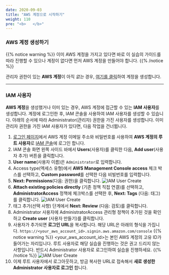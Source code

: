 ```yaml
---
date: 2020-09-03
title: "AWS 계정으로 시작하기"
weight: 110
pre: "<b>   </b>"
---
```


### AWS 계정 생성하기
{{% notice warning %}}
이미 AWS 계정을 가지고 있다면 바로 이 실습의 가이드를 따라 진행할 수 있으나 계정이 없다면 먼저 AWS 계정을 만들어야 합니다.
{{% /notice %}}


관리자 권한이 있는 **AWS 계정**이 아직 _없는_ 경우, [여기를 클릭](https://aws.amazon.com/ko/premiumsupport/knowledge-center/create-and-activate-aws-account/)하여 계정을 생성합니다.


* * *
### IAM 사용자
**AWS 계정**을 생성했거나 이미 있는 경우, AWS 계정에 접근할 수 있는 **IAM 사용자**를 생성합니다. 계정에 로그인한 후, IAM 콘솔을 사용하여 IAM 사용자를 생성할 수 있습니다. 아래의 순서에 따라 Administrator(관리자) 권한을 가진 사용자를 생성합니다. 이미 관리자 권한을 가진 IAM 사용자가 있다면, 다음 작업을 건너뜁니다.
1. [로그인 페이지](https://console.aws.amazon.com/)에서 AWS 계정 이메일 주소와 비밀번호를 사용하여 **AWS 계정의 루트 사용자**로 [IAM 콘솔](https://console.aws.amazon.com/iam/home#/home)에 로그인 합니다.
2. IAM 콘솔 화면 왼쪽 사이드 바에서 **Users**(사용자)를 클릭한 다음, **Add user**(사용자 추가) 버튼을 클릭합니다.
3. **User name**(사용자 이름)은 `Administrator`로 입력합니다.
4. Access type(엑세스 유형)에서 **AWS Management Console access** 체크 박스를 선택하고, **Custom password**를 선택한 다음 비빌번호를 입력합니다.
5.  **Next: Permissions**(다음: 권한)을 클릭합니다.
![IAM User Create](/images/settings/iam_user_create.png)
6.  **Attach existing policies directly** (기존 정책 직접 연결)를 선택하고, **AdministratorAccess** 정책에 체크박스를 선택한 후, **Next: Tags** (다음: 태그)를 클릭합니다.
![IAM User Create](/images/settings/iam_user_create_02.png)
7.  태그 추가(선택 사항) 단계에서 **Next: Review** (다음: 검토)를 클릭합니다.
8.  Administrator 사용자에 AdministratorAccess 관리형 정책이 추가된 것을 확인하고 **Create user** (사용자 만들기)를 클릭합니다.
9.  사용자가 추가되면 **로그인 URL**을 복사합니다. 해당 URL은 아래의 형식을 가집니다.
`https://<your_aws_account_id>.signin.aws.amazon.com/console`
{{% notice warning %}}
<your_aws_account_id>는 본인 AWS 계정의 고유 ID가 들어가는 자리입니다. 루트 사용자로 해당 실습을 진행하는 것은 권고 드리지 않는 사항입니다. 반드시 Administrator 사용자로 로그인하여 실습을 진행하세요.
{{% /notice %}}
![IAM User Create](/images/settings/iam_user_create_03.png)
10. 이제 루트 사용자에서 로그아웃하고, 방금 복사한 URL로 접속해서 **새로 생성한 Administrator 사용자로 로그인** 합니다.